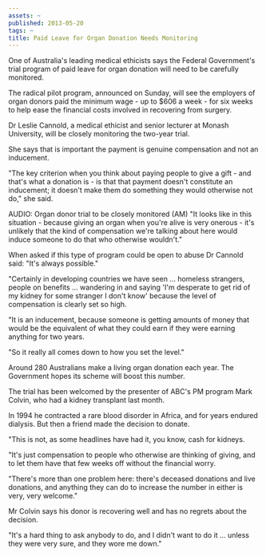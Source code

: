 ```yaml
---
assets: ~
published: 2013-05-20
tags: ~
title: Paid Leave for Organ Donation Needs Monitoring
---
```

One of Australia's leading medical ethicists says the Federal Government's trial program of paid leave for organ donation will need to be carefully monitored.

The radical pilot program, announced on Sunday, will see the employers of organ donors paid the minimum wage - up to $606 a week - for six weeks to help ease the financial costs involved in recovering from surgery.

Dr Leslie Cannold, a medical ethicist and senior lecturer at Monash University, will be closely monitoring the two-year trial.

She says that is important the payment is genuine compensation and not an inducement.

"The key criterion when you think about paying people to give a gift - and that's what a donation is - is that that payment doesn't constitute an inducement; it doesn't make them do something they would otherwise not do," she said.


AUDIO: Organ donor trial to be closely monitored (AM)
"It looks like in this situation - because giving an organ when you're alive is very onerous - it's unlikely that the kind of compensation we're talking about here would induce someone to do that who otherwise wouldn't."

When asked if this type of program could be open to abuse Dr Cannold said: "It's always possible."

"Certainly in developing countries we have seen ... homeless strangers, people on benefits ... wandering in and saying 'I'm desperate to get rid of my kidney for some stranger I don't know' because the level of compensation is clearly set so high.

"It is an inducement, because someone is getting amounts of money that would be the equivalent of what they could earn if they were earning anything for two years.

"So it really all comes down to how you set the level."

Around 280 Australians make a living organ donation each year. The Government hopes its scheme will boost this number.

The trial has been welcomed by the presenter of ABC's PM program Mark Colvin, who had a kidney transplant last month.

In 1994 he contracted a rare blood disorder in Africa, and for years endured dialysis. But then a friend made the decision to donate.

"This is not, as some headlines have had it, you know, cash for kidneys.

"It's just compensation to people who otherwise are thinking of giving, and to let them have that few weeks off without the financial worry.

"There's more than one problem here: there's deceased donations and live donations, and anything they can do to increase the number in either is very, very welcome."

Mr Colvin says his donor is recovering well and has no regrets about the decision.

"It's a hard thing to ask anybody to do, and I didn't want to do it ... unless they were very sure, and they wore me down."